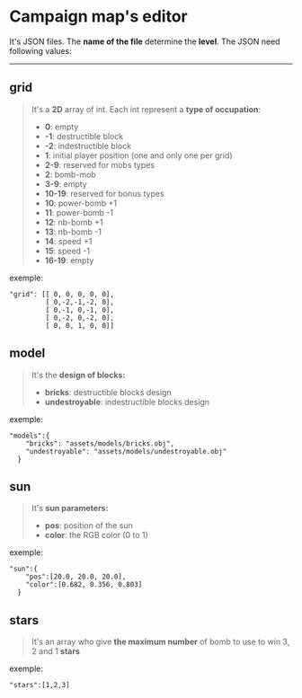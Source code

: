 Campaign map's editor
===================


It's JSON files. The **name of the file** determine the **level**. The JSON need following values:

----------


grid
-------------

> It's a **2D** array of int. Each int represent a **type of occupation**:
> - **0**: empty
> - **-1**: destructible block
> - **-2**: indestructible block
> - **1**: initial player position (one and only one per grid)
> - **2-9**: reserved for mobs types
>  - **2**: bomb-mob
>  - **3-9**: empty
> - **10-19**: reserved for bonus types
>  - **10**: power-bomb +1
>  - **11**: power-bomb -1
>  - **12**: nb-bomb +1
>  - **13**: nb-bomb -1
>  - **14**: speed +1
>  - **15**: speed -1
>  - **16-19**: empty

exemple:
```
"grid":	[[ 0, 0, 0, 0, 0],
         [ 0,-2,-1,-2, 0],
         [ 0,-1, 0,-1, 0],
         [ 0,-2, 0,-2, 0],
         [ 0, 0, 1, 0, 0]]
```


model
-------------

> It's the **design of blocks:**
> - **bricks**: destructible blocks design
> - **undestroyable**: indestructible blocks design

exemple:
```
"models":{
    "bricks": "assets/models/bricks.obj",
    "undestroyable": "assets/models/undestroyable.obj"
  }
```


sun
-------------

> It's **sun parameters:**
> - **pos**: position of the sun
> - **color**: the RGB color (0 to 1)

exemple:
```
"sun":{
    "pos":[20.0, 20.0, 20.0],
    "color":[0.682, 0.356, 0.803]
  }
```


stars
-------------

> It's an array who give **the maximum number** of bomb to use to win 3, 2 and 1 **stars**

exemple:
```
"stars":[1,2,3]
```
